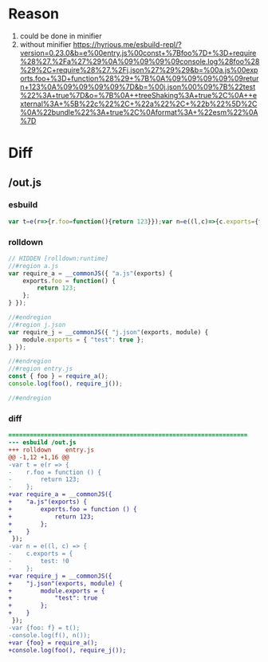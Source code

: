 # Reason
1. could be done in minifier
2. without minifier https://hyrious.me/esbuild-repl/?version=0.23.0&b=e%00entry.js%00const+%7Bfoo%7D+%3D+require%28%27.%2Fa%27%29%0A%09%09%09%09console.log%28foo%28%29%2C+require%28%27.%2Fj.json%27%29%29&b=%00a.js%00exports.foo+%3D+function%28%29+%7B%0A%09%09%09%09%09return+123%0A%09%09%09%09%7D&b=%00j.json%00%09%7B%22test%22%3A+true%7D&o=%7B%0A++treeShaking%3A+true%2C%0A++external%3A+%5B%22c%22%2C+%22a%22%2C+%22b%22%5D%2C%0A%22bundle%22%3A+true%2C%0Aformat%3A+%22esm%22%0A%7D
# Diff
## /out.js
### esbuild
```js
var t=e(r=>{r.foo=function(){return 123}});var n=e((l,c)=>{c.exports={test:!0}});var{foo:f}=t();console.log(f(),n());
```
### rolldown
```js
// HIDDEN [rolldown:runtime]
//#region a.js
var require_a = __commonJS({ "a.js"(exports) {
	exports.foo = function() {
		return 123;
	};
} });

//#endregion
//#region j.json
var require_j = __commonJS({ "j.json"(exports, module) {
	module.exports = { "test": true };
} });

//#endregion
//#region entry.js
const { foo } = require_a();
console.log(foo(), require_j());

//#endregion
```
### diff
```diff
===================================================================
--- esbuild	/out.js
+++ rolldown	entry.js
@@ -1,12 +1,16 @@
-var t = e(r => {
-    r.foo = function () {
-        return 123;
-    };
+var require_a = __commonJS({
+    "a.js"(exports) {
+        exports.foo = function () {
+            return 123;
+        };
+    }
 });
-var n = e((l, c) => {
-    c.exports = {
-        test: !0
-    };
+var require_j = __commonJS({
+    "j.json"(exports, module) {
+        module.exports = {
+            "test": true
+        };
+    }
 });
-var {foo: f} = t();
-console.log(f(), n());
+var {foo} = require_a();
+console.log(foo(), require_j());

```